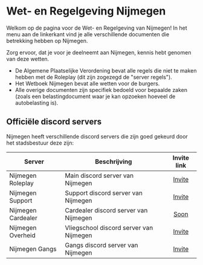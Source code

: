 # Wet- en Regelgeving Nijmegen

Welkom op de pagina voor de Wet- en Regelgeving van Nijmegen!
In het menu aan de linkerkant vind je alle verschillende documenten die betrekking hebben op Nijmegen.

Zorg ervoor, dat je voor je deelneemt aan Nijmegen, kennis hebt genomen van deze wetten.

- De Algemene Plaatselijke Verordening bevat alle regels die niet te maken hebben met de Roleplay (dit zijn zogezegd de "server regels").
- Het Wetboek Nijmegen bevat alle wetten voor de burgers.
- Alle overige documenten zijn specifiek bedoeld voor bepaalde zaken (zoals een belastingdocument waar je kan opzoeken hoeveel de autobelasting is).

## Officiële discord servers

Nijmegen heeft verschillende discord servers die zijn goed gekeurd door het stadsbestuur deze zijn:

| Server | Beschrijving | Invite link |
|---|---|:---:|
|Nijmegen Roleplay| Main discord server van Nijmegen | [Invite](https://discord.gg/nijmegenrp) |
|Nijmegen Support| Support discord server van Nijmegen | [Invite](https://discord.gg/eG9yTvaHYp) |
|Nijmegen Cardealer| Cardealer discord server van Nijmegen | [Soon](soon) |
|Nijmegen Overheid| Vliegschool discord server van Nijmegen | [Invite](https://discord.gg/mBTXEnh5ZC) |
|Nijmegen Gangs| Gangs discord server van Nijmegen | [Invite](https://discord.gg/bz5VWVrc) |